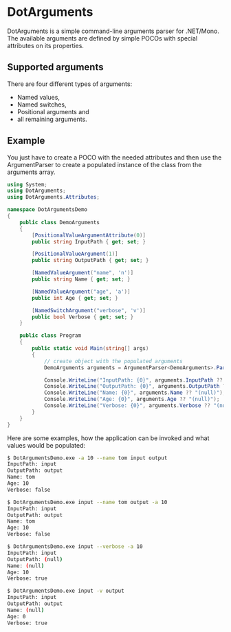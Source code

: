 # DotArguments

DotArguments is a simple command-line arguments parser for .NET/Mono. The available arguments are defined by simple POCOs with special attributes on its properties.

## Supported arguments

There are four different types of arguments:

* Named values,
* Named switches,
* Positional arguments and
* all remaining arguments.

## Example

You just have to create a POCO with the needed attributes and then use the ArgumentParser to create a populated instance of the class from the arguments array.

```csharp
using System;
using DotArguments;
using DotArguments.Attributes;

namespace DotArgumentsDemo
{
    public class DemoArguments
    {
        [PositionalValueArgumentAttribute(0)]
        public string InputPath { get; set; }

        [PositionalValueArgument(1)]
        public string OutputPath { get; set; }

        [NamedValueArgument("name", 'n')]
        public string Name { get; set; }

        [NamedValueArgument("age", 'a')]
        public int Age { get; set; }

        [NamedSwitchArgument("verbose", 'v')]
        public bool Verbose { get; set; }
    }

    public class Program
    {
        public static void Main(string[] args)
        {
            // create object with the populated arguments
            DemoArguments arguments = ArgumentParser<DemoArguments>.Parse(args);

            Console.WriteLine("InputPath: {0}", arguments.InputPath ?? "(null)");
            Console.WriteLine("OutputPath: {0}", arguments.OutputPath ?? "(null)");
            Console.WriteLine("Name: {0}", arguments.Name ?? "(null)");
            Console.WriteLine("Age: {0}", arguments.Age ?? "(null)");
            Console.WriteLine("Verbose: {0}", arguments.Verbose ?? "(null)");
        }
    }
}
```

Here are some examples, how the application can be invoked and what values would be populated:

```bash
$ DotArgumentsDemo.exe -a 10 --name tom input output
InputPath: input
OutputPath: output
Name: tom
Age: 10
Verbose: false
```

```bash
$ DotArgumentsDemo.exe input --name tom output -a 10
InputPath: input
OutputPath: output
Name: tom
Age: 10
Verbose: false
```

```bash
$ DotArgumentsDemo.exe input --verbose -a 10
InputPath: input
OutputPath: (null)
Name: (null)
Age: 10
Verbose: true
```

```bash
$ DotArgumentsDemo.exe input -v output
InputPath: input
OutputPath: output
Name: (null)
Age: 0
Verbose: true
```
